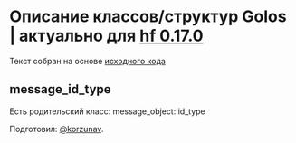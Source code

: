 # Описание классов/структур Golos | актуально для [hf 0.17.0](https://github.com/GolosChain/golos/releases/tag/v0.17.0)
Текст собран на основе [исходного кода](https://github.com/GolosChain/golos/tree/master/plugins/private_message/include/golos/plugins/private_message/private_message_objects.hpp)

## message_id_type

Есть родительский класс: message_object::id_type


Подготовил: [@korzunav](https://golos.io/@korzunav).

